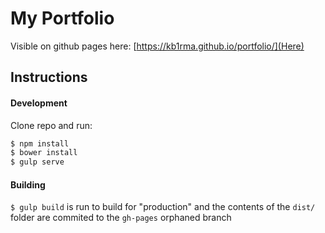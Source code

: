 # My Portfolio

Visible on github pages here: [https://kb1rma.github.io/portfolio/](Here) 


## Instructions

#### Development

Clone repo and run:

```bash
$ npm install
$ bower install
$ gulp serve
```

#### Building

`$ gulp build` is run to build for "production" and the contents of the `dist/` folder are commited to the `gh-pages` orphaned branch

